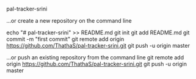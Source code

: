 pal-tracker-srini

…or create a new repository on the command line

echo "# pal-tracker-srini" >> README.md
git init
git add README.md
git commit -m "first commit"
git remote add origin https://github.com/ThathaS/pal-tracker-srini.git
git push -u origin master


…or push an existing repository from the command line
git remote add origin https://github.com/ThathaS/pal-tracker-srini.git
git push -u origin master
